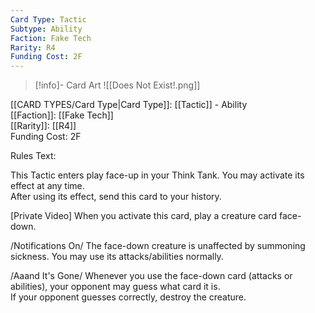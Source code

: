 ```yaml
---
Card Type: Tactic
Subtype: Ability
Faction: Fake Tech
Rarity: R4
Funding Cost: 2F
---
```

> [!info]- Card Art
> ![[Does Not Exist!.png]]

[[CARD TYPES/Card Type|Card Type]]: [[Tactic]] - Ability  
[[Faction]]: [[Fake Tech]]  
[[Rarity]]: [[R4]]  
Funding Cost: 2F  

Rules Text:  

This Tactic enters play face-up in your Think Tank. You may activate its effect at any time.  
After using its effect, send this card to your history.  

[Private Video] When you activate this card, play a creature card face-down.  

/Notifications On/ The face-down creature is unaffected by summoning sickness. You may use its attacks/abilities normally.  

/Aaand It's Gone/ Whenever you use the face-down card (attacks or abilities), your opponent may guess what card it is.   
If your opponent guesses correctly, destroy the creature.  